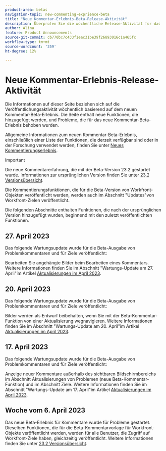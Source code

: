 ```yaml
---
product-area: betas
navigation-topic: new-commenting-exprience-beta
title: "Neue Kommentar-Erlebnis-Beta-Release-Aktivität"
description: Überprüfen Sie die wöchentliche Release-Aktivität für das neue Beta-Kommentarerlebnis für Adobe Workfront.
author: Alina
feature: Product Announcements
source-git-commit: cb770bc7c433f1eac31be39f26893016c1a465fc
workflow-type: tm+mt
source-wordcount: '359'
ht-degree: 12%

---
```



# Neue Kommentar-Erlebnis-Release-Aktivität

Die Informationen auf dieser Seite beziehen sich auf die Veröffentlichungsaktivität wöchentlich basierend auf dem neuen Kommentar-Beta-Erlebnis. Die Seite enthält neue Funktionen, die hinzugefügt werden, und Probleme, die für das neue Kommentar-Beta-Erlebnis behoben wurden.

Allgemeine Informationen zum neuen Kommentar-Beta-Erlebnis, einschließlich einer Liste der Funktionen, die derzeit verfügbar sind oder in der Forschung verwendet werden, finden Sie unter [Neues Kommentierungserlebnis](../new-commenting-experience-beta/unified-commenting-experience.md).

<!--the sections below are copied from the former Canvas beta - replace with real new commenting beta experience content when it becomes available; also, add links to pertinent articles when you add the features for each release, and the year for the week; thought: should we separate these by release in additional sections?! first by release and then by week?!-->

>[!IMPORTANT]
>
>Die neue Kommentarerfahrung, die mit der Beta-Version 23.2 gestartet wurde. Informationen zur ursprünglichen Version finden Sie unter [23.2 Versionsübersicht](../../product-releases/23.2-release-activity/23-2-release-overview.md).
>
>Die Kommentierungsfunktionen, die für die Beta-Version von Workfront-Objekten veröffentlicht werden, werden auch im Abschnitt &quot;Updates&quot;von Workfront-Zielen veröffentlicht.

Die folgenden Abschnitte enthalten Funktionen, die nach der ursprünglichen Version hinzugefügt wurden, beginnend mit den zuletzt veröffentlichten Funktionen.

<!--

## Week of May 2, 2023

### Images are removed from the Documents area when attachments are removed from comments or when comments containing an attachment are removed

We are changing the way attachments work when removing or editing a comment that contains an attachment. Now, when you edit a comment and remove the attachment, or when you delete a comment that contains an attachment, the attachment is also removed from your Documents area. Prior to this change, in the previous commenting experience, the attachments remained in your Documents area. For information, see [Update work](../../workfront-basics/updating-work-items-and-viewing-updates/update-work.md). 

Available for issue commenting Beta experience and for Workfront Goals on the following dates:

* Preview: May 3, 2023
* Production: May 4, 2023

-->

## 27. April 2023

Das folgende Wartungsupdate wurde für die Beta-Ausgabe von Problemkommentaren und für Ziele veröffentlicht:

Bearbeiten Sie angehängte Bilder beim Bearbeiten eines Kommentars. Weitere Informationen finden Sie im Abschnitt &quot;Wartungs-Update am 27. April&quot;im Artikel <a href="https://experienceleague.adobe.com/docs/workfront-known-issues/releases/current-updates.html?lang=en#updates-in-april-2023">Aktualisierungen im April 2023</a>.

## 20. April 2023

Das folgende Wartungsupdate wurde für die Beta-Ausgabe von Problemkommentaren und für Ziele veröffentlicht:

Bilder werden als Entwurf beibehalten, wenn Sie mit der Beta-Kommentar-Funktion von einer Aktualisierung wegnavigieren. Weitere Informationen finden Sie im Abschnitt &quot;Wartungs-Update am 20. April&quot;im Artikel <a href="https://experienceleague.adobe.com/docs/workfront-known-issues/releases/current-updates.html?lang=en#updates-in-april-2023">Aktualisierungen im April 2023</a>.

## 17. April 2023

Das folgende Wartungsupdate wurde für die Beta-Ausgabe von Problemkommentaren und für Ziele veröffentlicht:

Anzeige neuer Kommentare außerhalb des sichtbaren Bildschirmbereichs im Abschnitt Aktualisierungen von Problemen (neue Beta-Kommentar-Funktion) und im Abschnitt Ziele. Weitere Informationen finden Sie im Abschnitt &quot;Wartungs-Update am 17. April&quot;im Artikel  <a href="https://experienceleague.adobe.com/docs/workfront-known-issues/releases/current-updates.html?lang=en#updates-in-april-2023">Aktualisierungen im April 2023</a>.


## Woche vom 6. April 2023

Das neue Beta-Erlebnis für Kommentare wurde für Probleme gestartet.
Dieselben Funktionen, die für die Beta-Kommentarvorlage für Workfront-Objekte veröffentlicht werden, werden für alle Benutzer, die Zugriff auf Workfront-Ziele haben, gleichzeitig veröffentlicht. Weitere Informationen finden Sie unter [23.2 Versionsübersicht](../../product-releases/23.2-release-activity/23-2-release-overview.md).